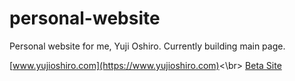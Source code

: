 # personal-website
Personal website for me, Yuji Oshiro. Currently building main page.

[www.yujioshiro.com](https://www.yujioshiro.com)<\br>
[Beta Site](https://yujioshiro.github.io/personal-website/)
